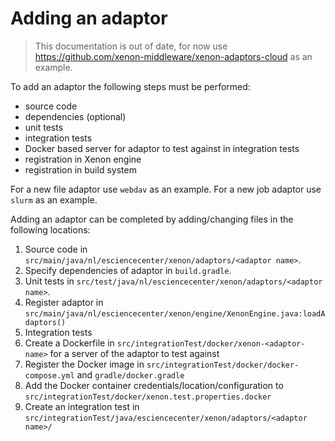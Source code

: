 # Adding an adaptor

> This documentation is out of date, for now use https://github.com/xenon-middleware/xenon-adaptors-cloud as an example.

To add an adaptor the following steps must be performed:
* source code
* dependencies (optional)
* unit tests
* integration tests
* Docker based server for adaptor to test against in integration tests
* registration in Xenon engine
* registration in build system

For a new file adaptor use `webdav` as an example. 
For a new job adaptor use `slurm` as an example. 

Adding an adaptor can be completed by adding/changing files in the following locations:
1. Source code in `src/main/java/nl/esciencecenter/xenon/adaptors/<adaptor name>`.
2. Specify dependencies of adaptor in `build.gradle`.
3. Unit tests in `src/test/java/nl/esciencecenter/xenon/adaptors/<adaptor name>`.
4. Register adaptor in `src/main/java/nl/esciencecenter/xenon/engine/XenonEngine.java:loadAdaptors()`
5. Integration tests
  1. Create a Dockerfile in `src/integrationTest/docker/xenon-<adaptor-name>` for a server of the adaptor to test against
  2. Register the Docker image in `src/integrationTest/docker/docker-compose.yml` and  `gradle/docker.gradle`
  3. Add the Docker container credentials/location/configuration to `src/integrationTest/docker/xenon.test.properties.docker`
  4. Create an integration test in `src/integrationTest/java/esciencecenter/xenon/adaptors/<adaptor name>/`
